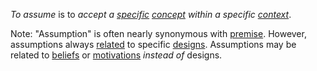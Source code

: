 *To assume* is to *accept a [specific](https://github.com/gcassel/Modular-Organization-Terminology/blob/master/terms/specific.md)  [concept](https://github.com/gcassel/Modular-Organization-Terminology/blob/master/terms/concept.md) within a specific [context](https://github.com/gcassel/Modular-Organization-Terminology/blob/master/terms/context.md)*. 

Note: "Assumption" is often nearly synonymous with [premise](https://github.com/gcassel/Modular-Organization-Terminology/blob/master/terms/premise.md). However, assumptions always [related](https://github.com/gcassel/Modular-Organization-Terminology/blob/master/terms/relationship.md) to specific [designs](https://github.com/gcassel/Modular-Organization-Terminology/blob/master/terms/design.md).  Assumptions may be related to [beliefs](https://github.com/gcassel/Modular-Organization-Terminology/blob/master/terms/belief.md) or [motivations](https://github.com/gcassel/Modular-Organization-Terminology/blob/master/terms/motivation.md) *instead of* designs.
